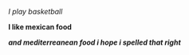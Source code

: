 *I play basketball*

**I like mexican food**


_**and mediterreanean food i hope i spelled that right**_
